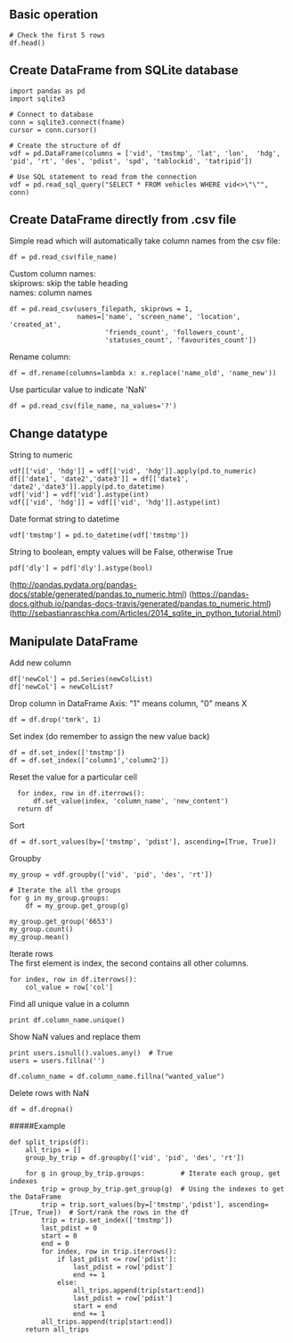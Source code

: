 ## Basic operation
```
# Check the first 5 rows
df.head()
```

## Create DataFrame from SQLite database
```
import pandas as pd
import sqlite3

# Connect to database
conn = sqlite3.connect(fname)
cursor = conn.cursor()

# Create the structure of df
vdf = pd.DataFrame(columns = ['vid', 'tmstmp', 'lat', 'lon',  'hdg', 'pid', 'rt', 'des', 'pdist', 'spd', 'tablockid', 'tatripid'])

# Use SQL statement to read from the connection
vdf = pd.read_sql_query("SELECT * FROM vehicles WHERE vid<>\"\"", conn)
```

## Create DataFrame directly from .csv file
Simple read which will automatically take column names from the csv file:  
```
df = pd.read_csv(file_name)
```

Custom column names:  
skiprows: skip the table heading  
names: column names  
```
df = pd.read_csv(users_filepath, skiprows = 1,
                 names=['name', 'screen_name', 'location', 'created_at',
                        'friends_count', 'followers_count',
                        'statuses_count', 'favourites_count'])
```
Rename column:  
```
df = df.rename(columns=lambda x: x.replace('name_old', 'name_new'))
```


Use particular value to indicate 'NaN'
```
df = pd.read_csv(file_name, na_values='?')
```

## Change datatype
String to numeric
```
vdf[['vid', 'hdg']] = vdf[['vid', 'hdg']].apply(pd.to_numeric)
df[['date1', 'date2','date3']] = df[['date1', 'date2','date3']].apply(pd.to_datetime)
vdf['vid'] = vdf['vid'].astype(int)
vdf[['vid', 'hdg']] = vdf[['vid', 'hdg']].astype(int)
```
Date format string to datetime
```
vdf['tmstmp'] = pd.to_datetime(vdf['tmstmp'])
```
String to boolean, empty values will be False, otherwise True
```
pdf['dly'] = pdf['dly'].astype(bool)
```

(http://pandas.pydata.org/pandas-docs/stable/generated/pandas.to_numeric.html)
(https://pandas-docs.github.io/pandas-docs-travis/generated/pandas.to_numeric.html)
(http://sebastianraschka.com/Articles/2014_sqlite_in_python_tutorial.html)

## Manipulate DataFrame
Add new column  
```
df['newCol'] = pd.Series(newColList) 
df['newCol'] = newColList?
```  
Drop column in DataFrame
Axis: "1" means column, "0" means X  
```
df = df.drop('tmrk', 1)
```
Set index (do remember to assign the new value back)
```
df = df.set_index(['tmstmp'])
df = df.set_index(['column1','column2'])
```
Reset the value for a particular cell
```
  for index, row in df.iterrows():
      df.set_value(index, 'column_name', 'new_content')
  return df
```

Sort
```
df = df.sort_values(by=['tmstmp', 'pdist'], ascending=[True, True])
```
Groupby
```
my_group = vdf.groupby(['vid', 'pid', 'des', 'rt'])

# Iterate the all the groups
for g in my_group.groups:
    df = my_group.get_group(g)

my_group.get_group('6653')
my_group.count()
my_group.mean()
```
Iterate rows  
The first element is index, the second contains all other columns.
```
for index, row in df.iterrows():
    col_value = row['col']
```

Find all unique value in a column  
```
print df.column_name.unique()
```
Show NaN values and replace them   
```
print users.isnull().values.any()  # True
users = users.fillna('')
```
```
df.column_name = df.column_name.fillna("wanted_value")
```
Delete rows with NaN  
```
df = df.dropna() 
```


#####Example   
```
def split_trips(df):
    all_trips = []
    group_by_trip = df.groupby(['vid', 'pid', 'des', 'rt'])

    for g in group_by_trip.groups:         # Iterate each group, get indexes
        trip = group_by_trip.get_group(g)  # Using the indexes to get the DataFrame
        trip = trip.sort_values(by=['tmstmp','pdist'], ascending=[True, True])  # Sort/rank the rows in the df
        trip = trip.set_index(['tmstmp']) 
        last_pdist = 0
        start = 0
        end = 0
        for index, row in trip.iterrows():
            if last_pdist <= row['pdist']:
                last_pdist = row['pdist']
                end += 1
            else:
                all_trips.append(trip[start:end])
                last_pdist = row['pdist']
                start = end
                end += 1
        all_trips.append(trip[start:end])
    return all_trips
```
